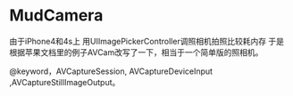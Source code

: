 MudCamera
=========

由于iPhone4和4s上 用UIImagePickerController调照相机拍照比较耗内存
于是根据苹果文档里的例子AVCam改写了一下，相当于一个简单版的照相机。

@keyword，AVCaptureSession, AVCaptureDeviceInput ,AVCaptureStillImageOutput。